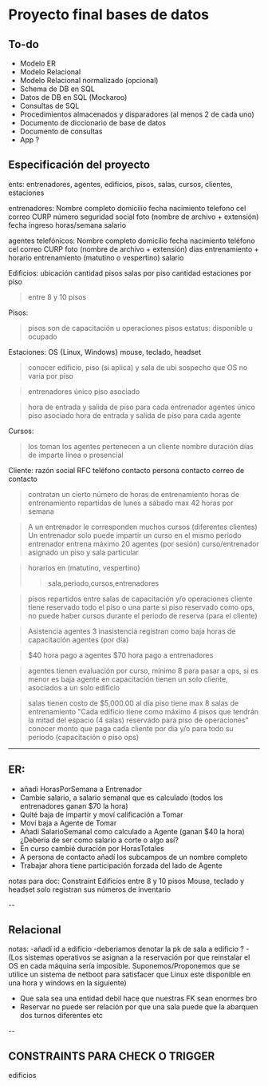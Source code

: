 # Proyecto final bases de datos

## To-do
- Modelo ER
- Modelo Relacional
- Modelo Relacional normalizado (opcional)
- Schema de DB en SQL
- Datos de DB en SQL (Mockaroo)
- Consultas de SQL
- Procedimientos almacenados y disparadores (al menos 2 de cada uno)
- Documento de diccionario de base de datos
- Documento de consultas
- App ?

## Especificación del proyecto

ents: entrenadores, agentes, edificios, pisos, salas, cursos, clientes, estaciones

entrenadores:
Nombre completo
domicilio
fecha nacimiento
telefono cel
correo
CURP
número seguridad social
foto (nombre de archivo + extensión)
fecha ingreso
horas/semana
salario

agentes telefónicos:
Nombre completo
domicilio
fecha nacimiento
teléfono cel
correo
CURP
foto (nombre de archivo + extensión)
dias entrenamiento + horario entrenamiento (matutino o vespertino)
salario

Edificios:
ubicación
cantidad pisos
salas por piso
cantidad estaciones por piso
> entre 8 y 10 pisos 

Pisos:
> pisos son de capacitación u operaciones
> pisos estatus: disponible u ocupado

Estaciones:
OS {Linux, Windows}
mouse, teclado, headset
> conocer edificio, piso (si aplica) y sala de ubi
> sospecho que OS no varia por piso

> entrenadores único piso asociado

> hora de entrada y salida de piso para cada entrenador
> agentes único piso asociado
> hora de entrada y salida de piso para cada agente

Cursos:
> los toman los agentes
> pertenecen a un cliente
nombre
duración
días de imparte
línea o presencial

Cliente:
razón social
RFC
teléfono contacto
persona contacto
correo de contacto
> contratan un cierto número de horas de entrenamiento
> horas de entrenamiento repartidas de lunes a sábado
> max 42 horas por semana

> A un entrenador le corresponden muchos cursos (diferentes clientes)
> Un entrenador solo puede impartir un curso en el mismo período
> entrenador entrena máximo 20 agentes (por sesión)
> curso/entrenador asignado un piso y sala particular

> horarios en (matutino, vespertino)
>> sala,periodo,cursos,entrenadores

> pisos repartidos entre salas de capacitación y/o operaciones
> cliente tiene reservado todo el piso o una parte
> si piso reservado como ops, no puede haber cursos durante el periodo de reserva (para el cliente)

> Asistencia agentes
> 3 inasistencia registran como baja
> horas de capacitación agentes (por día)

> $40 hora pago a agentes
> $70 hora pago a entrenadores

> agentes tienen evaluación por curso, mínimo 8 para pasar a ops, si es menor es baja
> agente en capacitación tienen un solo cliente, asociados a un solo edificio

> salas tienen costo de $5,000.00 al dia
> piso tiene max 8 salas de entrenamiento
> "Cada edificio tiene como máximo 4 pisos que tendrán la mitad del espacio (4 salas) reservado para piso
de operaciones"
> conocer monto que paga cada cliente por dia y/o para todo su periodo (capacitación o piso ops)

---
## ER:

- añadi HorasPorSemana a Entrenador
- Cambie salario, a salario semanal que es calculado (todos los entrenadores ganan $70 la hora)
- Quité baja de impartir y moví calificación a Tomar
- Moví baja a Agente de Tomar
- Añadi SalarioSemanal como calculado a Agente (ganan $40 la hora) ¿Debería de ser como salario a corte o algo así?
- En curso cambié duración por HorasTotales
- A persona de contacto añadí los subcampos de un nombre completo
- Trabajar ahora tiene participación forzada del lado de Agente

notas para doc:
Constraint Edificios entre 8 y 10 pisos
Mouse, teclado y headset solo registran sus números de inventario

--
## Relacional
notas:
-añadí id a edifício
-deberiamos denotar la pk de sala a edificio ?
-(Los sistemas operativos se asignan a la reservación por que reinstalar el OS en cada máquina sería imposible.
Suponemos/Proponemos que se utilice un sistema de netboot para satisfacer que Linux este disponible en una hora y
windows en la siguiente)
- Que sala sea una entidad debil hace que nuestras FK sean enormes bro
- Reservar no puede ser relación por que una sala puede que la abarquen dos turnos diferentes etc

--
## CONSTRAINTS PARA CHECK O TRIGGER
edificios
